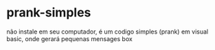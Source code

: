 # prank-simples
não instale em seu computador, é um codigo simples (prank) em visual basic, onde gerará pequenas mensages box

